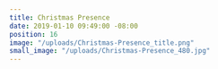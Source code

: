 ```yaml
---
title: Christmas Presence
date: 2019-01-10 09:49:00 -08:00
position: 16
image: "/uploads/Christmas-Presence_title.png"
small_image: "/uploads/Christmas-Presence_480.jpg"
---
```


